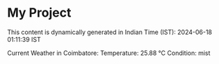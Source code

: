 # My Project

This content is dynamically generated in Indian Time (IST): 2024-06-18 01:11:39 IST


Current Weather in Coimbatore:
Temperature: 25.88 °C
Condition: mist
